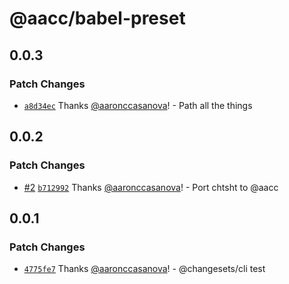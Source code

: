# @aacc/babel-preset

## 0.0.3

### Patch Changes

- [`a8d34ec`](https://github.com/aaronccasanova/aacc/commit/a8d34ece3d0b6d81fa44ac3f60271f982ca5aa72)
  Thanks [@aaronccasanova](https://github.com/aaronccasanova)! - Path all the
  things

## 0.0.2

### Patch Changes

- [#2](https://github.com/aaronccasanova/aacc/pull/2)
  [`b712992`](https://github.com/aaronccasanova/aacc/commit/b71299290fd9bd1226e47bf2510f7f7b2fc27b6a)
  Thanks [@aaronccasanova](https://github.com/aaronccasanova)! - Port chtsht to
  @aacc

## 0.0.1

### Patch Changes

- [`4775fe7`](https://github.com/aaronccasanova/aacc/commit/4775fe7d9e9983abf3a67aa667f5c4ba1d33454f)
  Thanks [@aaronccasanova](https://github.com/aaronccasanova)! - @changesets/cli
  test
